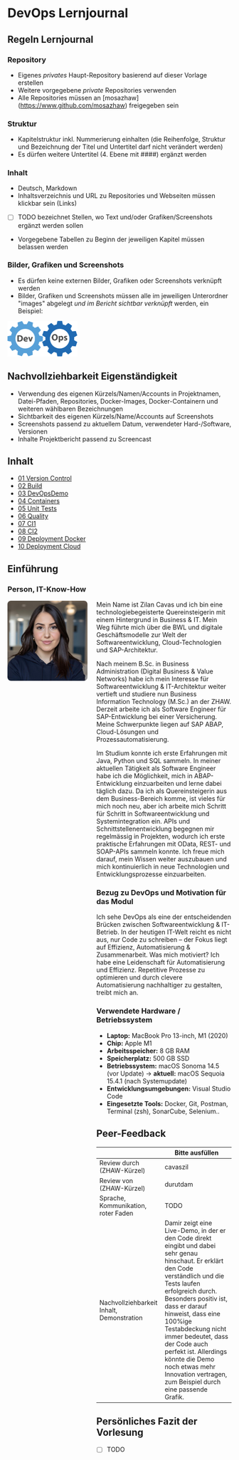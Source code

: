 # DevOps Lernjournal

## Regeln Lernjournal

### Repository
* Eigenes *privates* Haupt-Repository basierend auf dieser Vorlage erstellen
* Weitere vorgegebene *private* Repositories verwenden
* Alle Repositories müssen an [mosazhaw] (https://www.github.com/mosazhaw) freigegeben sein

### Struktur
* Kapitelstruktur inkl. Nummerierung einhalten (die Reihenfolge, Struktur und Bezeichnung der Titel und Untertitel darf nicht verändert werden)
* Es dürfen weitere Untertitel (4. Ebene mit ####) ergänzt werden

### Inhalt
* Deutsch, Markdown
* Inhaltsverzeichnis und URL zu Repositories und Webseiten müssen klickbar sein (Links)
* [ ] TODO bezeichnet Stellen, wo Text und/oder Grafiken/Screenshots ergänzt werden sollen
* Vorgegebene Tabellen zu Beginn der jeweiligen Kapitel müssen belassen werden

### Bilder, Grafiken und Screenshots
* Es dürfen keine externen Bilder, Grafiken oder Screenshots verknüpft werden
* Bilder, Grafiken und Screenshots müssen alle im jeweiligen Unterordner "images" abgelegt *und im Bericht sichtbar verknüpft* werden, ein Beispiel:

<img src="images/devops.png" alt="DevOpsLogo" width="157" height="80">

## Nachvollziehbarkeit Eigenständigkeit

* Verwendung des eigenen Kürzels/Namen/Accounts in Projektnamen, Datei-Pfaden, Repositories, Docker-Images, Docker-Containern und weiteren wählbaren Bezeichnungen
* Sichtbarkeit des eigenen Kürzels/Name/Accounts auf Screenshots
* Screenshots passend zu aktuellem Datum, verwendeter Hard-/Software, Versionen
* Inhalte Projektbericht passend zu Screencast

## Inhalt

- [01 Version Control](https://github.com/zilancavas/Repo_Zilan)
- [02 Build](https://github.com/zilancavas/DevOps-02-Build-Zilan)
- [03 DevOpsDemo](https://github.com/zilancavas/DevOps-03-DevOpsDemo)
- [04 Containers](https://github.com/zilancavas/DevOps-04-Containers)
- [05 Unit Tests](https://github.com/zilancavas/DevOps-05-Unit-Tests)
- [06 Quality](https://github.com/zilancavas/DevOps-06-Quality)
- [07 CI1](https://github.com/zilancavas/DevOps-07-CI1)
- [08 CI2](https://github.com/zilancavas/DevOps-08-CI2)
- [09 Deployment Docker](https://github.com/zilancavas/DevOps-09-Deployment-Docker)
- [10 Deployment Cloud](https://github.com/zilancavas/DevOps-10-Deployment-Cloud)

## Einführung

### Person, IT-Know-How

<div style="display: flex; align-items: flex-start; gap: 20px;">

<img src="images/profilbild.png" alt="Profilbild" width="180" style="border-radius: 8px"/>

<div>
Mein Name ist Zilan Cavas und ich bin eine technologiebegeisterte Quereinsteigerin mit einem Hintergrund in Business & IT.  Mein Weg führte mich über die BWL und digitale Geschäftsmodelle zur Welt der Softwareentwicklung, Cloud-Technologien und SAP-Architektur.  

Nach meinem B.Sc. in Business Administration (Digital Business & Value Networks) habe ich mein Interesse für Softwareentwicklung & IT-Architektur weiter vertieft und studiere nun Business Information Technology (M.Sc.) an der ZHAW. Derzeit arbeite ich als Software Engineer für SAP-Entwicklung bei einer Versicherung.  Meine Schwerpunkte liegen auf SAP ABAP, Cloud-Lösungen und Prozessautomatisierung.

Im Studium konnte ich erste Erfahrungen mit Java, Python und SQL sammeln. In meiner aktuellen Tätigkeit als Software Engineer habe ich die Möglichkeit, mich in ABAP-Entwicklung einzuarbeiten und lerne dabei täglich dazu. Da ich als Quereinsteigerin aus dem Business-Bereich komme, ist vieles für mich noch neu, aber ich arbeite mich Schritt für Schritt in Softwareentwicklung und Systemintegration ein. APIs und Schnittstellenentwicklung begegnen mir regelmässig in Projekten, wodurch ich erste praktische Erfahrungen mit OData, REST- und SOAP-APIs sammeln konnte. Ich freue mich darauf, mein Wissen weiter auszubauen und mich kontinuierlich in neue Technologien und Entwicklungsprozesse einzuarbeiten.

### Bezug zu DevOps und Motivation für das Modul
Ich sehe DevOps als eine der entscheidenden Brücken zwischen Softwareentwicklung & IT-Betrieb. In der heutigen IT-Welt reicht es nicht aus, nur Code zu schreiben – der Fokus liegt auf Effizienz, Automatisierung & Zusammenarbeit. Was mich motiviert? Ich habe eine Leidenschaft für Automatisierung und Effizienz. Repetitive Prozesse zu optimieren und durch clevere Automatisierung nachhaltiger zu gestalten, treibt mich an.


### Verwendete Hardware / Betriebssystem

- **Laptop:** MacBook Pro 13-inch, M1 (2020)  
- **Chip:** Apple M1  
- **Arbeitsspeicher:** 8 GB RAM  
- **Speicherplatz:** 500 GB SSD  
- **Betriebssystem:** macOS Sonoma 14.5 (vor Update) → **aktuell:** macOS Sequoia 15.4.1 (nach Systemupdate)
- **Entwicklungsumgebungen:** Visual Studio Code  
- **Eingesetzte Tools:** Docker, Git, Postman, Terminal (zsh), SonarCube, Selenium..  


## Peer-Feedback

| | Bitte ausfüllen |
| -------- | ------- |
| Review durch (ZHAW-Kürzel)| cavaszil |
| Review von (ZHAW-Kürzel) | durutdam | 
| Sprache, Kommunikation, roter Faden | TODO |
| Nachvollziehbarkeit Inhalt, Demonstration | Damir zeigt eine Live-Demo, in der er den Code direkt eingibt und dabei sehr genau hinschaut. Er erklärt den Code verständlich und die Tests laufen erfolgreich durch. Besonders positiv ist, dass er darauf hinweist, dass eine 100%ige Testabdeckung nicht immer bedeutet, dass der Code auch perfekt ist. Allerdings könnte die Demo noch etwas mehr Innovation vertragen, zum Beispiel durch eine passende Grafik. |

## Persönliches Fazit der Vorlesung

- [ ] TODO

